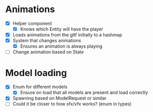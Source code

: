 # Animations
- [x] Helper component
	- [x] Knows which Entity will have the player
- [x] Loads animations from the gltf initially to a hashmap
- [x] System that changes animations
	- [x] Ensures an animation is always playing
- [ ] Change animation based on State

# Model loading
- [x] Enum for different models
	- [x] Ensure on load that all models are present and load correctly
- [x] Spawning based on ModelRequest or similar
- [ ] Could it be closer to how sfx/vfx works? (enum in types)